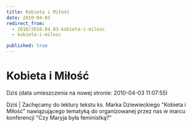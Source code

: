 ```yaml
---
title: Kobieta i Miłość
date: 2010-04-03
redirect_from: 
  - 2010/2010.04.03-kobieta-i-milosc
  - kobieta-i-milosc

published: true
---
```




# Kobieta i Miłość

<time>Dziś (data umieszczenia na nowej stronie: 2010-04-03 11:07:55)</time>

Dziś | Zachęcamy do lektury tekstu ks. Marka Dziewieckiego "Kobieta i Miłość" nawiązującego tematyką do organizowanej przez nas w marcu konferencji "Czy Maryja była feministką?"


<!--{{json:{"created_date":"2010-04-03 11:07:55","publish_down":"0000-00-00 00:00:00","id":"920"}}}-->